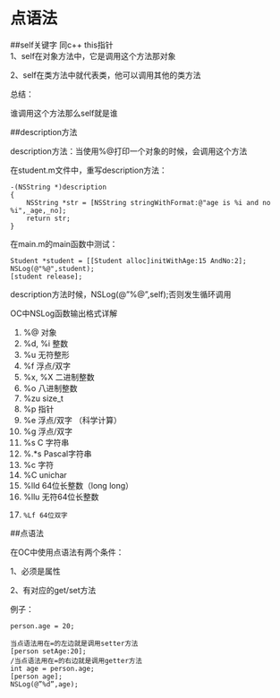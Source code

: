 # 点语法
##self关键字
同c++ this指针  
1、self在对象方法中，它是调用这个方法那对象   

2、self在类方法中就代表类，他可以调用其他的类方法  

总结：

 谁调用这个方法那么self就是谁  

##description方法

description方法：当使用%@打印一个对象的时候，会调用这个方法   

在student.m文件中，重写description方法：

```
-(NSString *)description 
{ 
    NSString *str = [NSString stringWithFormat:@"age is %i and no %i",_age,_no]; 
    return str; 
} 
```
在main.m的main函数中测试：  

```
Student *student = [[Student alloc]initWithAge:15 AndNo:2]; 
NSLog(@"%@",student); 
[student release];
```
description方法时候，NSLog(@”%@”,self);否则发生循环调用

OC中NSLog函数输出格式详解  
1. %@ 对象
2. %d, %i 整数
3. %u 无符整形
4. %f 浮点/双字
5. %x, %X 二进制整数
6. %o 八进制整数
7. %zu size_t
8. %p 指针
9. %e 浮点/双字 （科学计算）
10. %g 浮点/双字
11. %s C 字符串
12.  %.*s Pascal字符串
13.  %c 字符
14.   %C unichar
15.    %lld 64位长整数（long long）
16.    %llu 无符64位长整数
17.     %Lf 64位双字


##点语法  

在OC中使用点语法有两个条件：

1、必须是属性

2、有对应的get/set方法

例子：  
```
person.age = 20;

当点语法用在=的左边就是调用setter方法 
[person setAge:20]; 
/当点语法用在=的右边就是调用getter方法 
int age = person.age; 
[person age]; 
NSLog(@”%d”,age);

```

